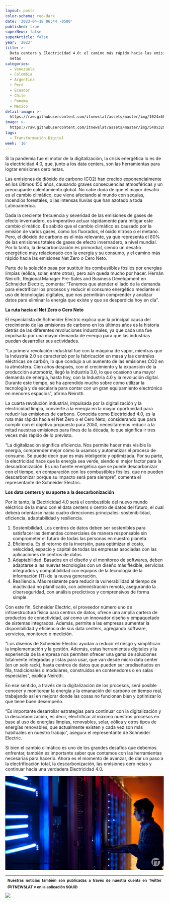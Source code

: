 ```yaml
---
layout: posts
color-schema: red-dark
date: '2023-04-18 06:44 -0500'
published: true
superNews: false
superArticle: false
year: '2023'
title: >-
  Data centers y Electricidad 4.0: el camino más rápido hacia las emisiones cero
  netas
categories:
  - Venezuela
  - Colombia
  - Argentina
  - Perú
  - Ecuador
  - Chile
  - Panama
  - Mexico
detail-image: >-
  https://raw.githubusercontent.com/itnewslat/assets/master/img/1024x680/hombre-an-datacenter-g.jpg
image: >-
  https://raw.githubusercontent.com/itnewslat/assets/master/img/540x320/hombre-an-datacenter-p.jpg
tags:
  - Transformación Digital
week: '16'
---
```

Si la pandemia fue el motor de la digitalización, la crisis energética lo es de la electricidad 4.0, que, junto a los data centers, son las herramientas para lograr emisiones cero netas.

Las emisiones de dióxido de carbono (CO2) han crecido exponencialmente en los últimos 150 años, causando graves consecuencias atmosféricas y un preocupante calentamiento global. No cabe duda de que el mayor desafío es el cambio climático, que viene afectando al mundo con sequías, incendios forestales, o las intensas lluvias que han azotado a toda Latinoamérica. 

Dada la creciente frecuencia y severidad de las emisiones de gases de efecto invernadero, es imperativo actuar rápidamente para mitigar este cambio climático. Es sabido que el cambio climático es causado por la emisión de varios gases, como los fluorados, el óxido nitroso o el metano. Pero, el dióxido de carbono es el más relevante, ya que representa el 80% de las emisiones totales de gases de efecto invernadero, a nivel mundial. Por lo tanto, la descarbonización es primordial, siendo un desafío energético muy relacionado con la energía y su consumo, y el camino más rápido hacia las emisiones Net Zero o Cero Neto.

Parte de la solución pasa por sustituir los combustibles fósiles por energías limpias (eólica, solar, entre otros), pero aún queda mucho por hacer. Hernán Neirotti, Regional Manager Pre-Sales and Business Development en Schneider Electric, comenta: “Tenemos que atender el lado de la demanda para electrificar los procesos y reducir el consumo energético mediante el uso de tecnologías digitales, que nos permitirán comprender y analizar datos para eliminar la energía que existe y que se desperdicia hoy en día”.

**La ruta hacia el Net Zero o Cero Neto**

El especialista de Schneider Electric explica que la principal causa del crecimiento de las emisiones de carbono en los últimos años es la historia detrás de las diferentes revoluciones industriales, ya que cada una fue impulsada por una mayor demanda de energía para que las industrias puedan desarrollar sus actividades. 

“La primera revolución industrial fue con la máquina de vapor, mientras que la Industria 2.0 se caracterizó por la fabricación en masa y las centrales eléctricas de carbón, lo que condujo a un aumento de las emisiones CO2 en la atmósfera. Cien años después, con el crecimiento y la expansión de la producción automotriz, llegó la Industria 3.0, lo que ocasionó una mayor demanda de energía, hasta hoy, con la Industria 4.0 y la revolución digital. Durante este tiempo, se ha aprendido mucho sobre cómo utilizar la tecnología y de escalarla para contar con un gran equipamiento electrónico en menores espacios”, afirma Neirotti.

La cuarta revolución industrial, impulsada por la digitalización y la electricidad limpia, convierte a la energía en la mayor oportunidad para reducir las emisiones de carbono. Conocida como Electricidad 4.0, es la ruta más rápida hacia el Net Zero o el Cero Neto, considerando que para cumplir con el objetivo propuesto para 2050, necesitaremos reducir a la mitad nuestras emisiones para fines de la década, lo que significa ir tres veces más rápido de lo previsto.

“La digitalización significa eficiencia. Nos permite hacer más visible la energía, comprender mejor cómo la usamos y automatizar el proceso de consumo. Se puede decir que es más inteligente y optimizada. Por su parte, la electricidad hace que la energía sea verde, siendo el mejor factor para la descarbonización. Es una fuente energética que se puede descarbonizar con el tiempo, en comparación con los combustibles fósiles, que no pueden descarbonizar porque su impacto será para siempre”, comenta el representante de Schneider Electric.

**Los data centers y su aporte a la descarbonización**

Por lo tanto, la Electricidad 4.0 será el combustible del nuevo mundo eléctrico de la mano con el data centers o centro de datos del futuro, el cual deberá orientarse hacia cuatro direcciones principales: sostenibilidad, eficiencia, adaptabilidad y resiliencia.

1.	Sostenibilidad. Los centros de datos deben ser sostenibles para satisfacer las demandas comerciales de manera responsable sin comprometer el futuro de todas las personas en nuestro planeta.
2.	Eficiencia. Es el retorno de la inversión, para optimizar el costo, velocidad, espacio y capital de todas las empresas asociadas con las aplicaciones de centros de datos.
3.	Adaptabilidad. Basados en el diseño y el monitoreo de softwares, deben adaptarse a las nuevas tecnologías con un diseño más flexible, servicios integrados y compatibilidad con equipos de la tecnología de la información (TI) de la nueva generación.
4.	Resiliencia. Más resistente para reducir la vulnerabilidad al tiempo de inactividad no planificado, con administración remota, asegurando la ciberseguridad, con análisis predictivos y comprensivos de forma simple.

Con este fin, Schneider Electric, el proveedor número uno de infraestructura física para centros de datos, ofrece una amplia cartera de productos de conectividad, así como un innovador diseño y empaquetado de sistemas integrados. Además, permite a las empresas aumentar la disponibilidad y eficiencia de sus data centers, agregando software, servicios, monitoreo o medición.

“Los diseños de Schneider Electric ayudan a reducir el riesgo y simplifican la implementación y la gestión. Además, estas herramientas digitales y la experiencia de la empresa nos permiten ofrecer una gama de soluciones totalmente integradas y listas para usar, que van desde micro data center (en un solo rack), hasta centros de datos que pueden ser prediseñados en fila, tradicionales o modulares, construidos en contenedores o en salas especiales”, explica Neirotti.

En ese sentido, a través de la digitalización de los procesos, será posible conocer y monitorear la energía y la emanación del carbono en tiempo real, trabajando así en mejorar donde las cosas no funcionan bien y optimizar lo que tiene buen desempeño.

“Es importante desarrollar estrategias para continuar con la digitalización y la descarbonización, es decir, electrificar al máximo nuestros procesos en base al uso de energías limpias, renovables, solar, eólica y otros tipos de energías renovables, que actualmente existen y cada vez son más habituales en nuestro trabajo”, asegura el representante de Schneider Electric.

Si bien el cambio climático es uno de los grandes desafíos que debemos enfrentar, también es importante saber que contamos con las herramientas necesarias para hacerlo. Ahora es el momento de avanzar, de dar un paso a la electrificación total, la descarbonización, las emisiones cero netas y continuar hacia una verdadera Electricidad 4.0.

![](https://raw.githubusercontent.com/itnewslat/assets/master/img/540x320/hombre-an-datacenter-p.jpg)

<table style="height: 42px;" width="569">
<tbody>
<tr>
<td style="text-align: justify;"><sub><strong>Nuestras noticias también son publicadas a través de nuestra cuenta en Twitter <a href="https://twitter.com/itnewslat?lang=es">@ITNEWSLAT</a> y en la aplicación <a href="https://squidapp.co/en/">SQUID</a></strong></sub></td>
</tr>
</tbody>
</table>
<img src="https://tracker.metricool.com/c3po.jpg?hash=56f88a41e39ab42c063cc51676587a04"/>